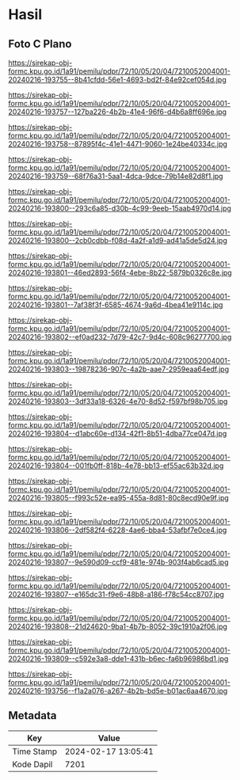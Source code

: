 # Hasil

## Foto C Plano

https://sirekap-obj-formc.kpu.go.id/1a91/pemilu/pdpr/72/10/05/20/04/7210052004001-20240216-193755--8b41cfdd-56e1-4693-bd2f-84e92cef054d.jpg

https://sirekap-obj-formc.kpu.go.id/1a91/pemilu/pdpr/72/10/05/20/04/7210052004001-20240216-193757--127ba226-4b2b-41e4-96f6-d4b6a8ff696e.jpg

https://sirekap-obj-formc.kpu.go.id/1a91/pemilu/pdpr/72/10/05/20/04/7210052004001-20240216-193758--87895f4c-41e1-4471-9060-1e24be40334c.jpg

https://sirekap-obj-formc.kpu.go.id/1a91/pemilu/pdpr/72/10/05/20/04/7210052004001-20240216-193759--68f76a31-5aa1-4dca-9dce-79b14e82d8f1.jpg

https://sirekap-obj-formc.kpu.go.id/1a91/pemilu/pdpr/72/10/05/20/04/7210052004001-20240216-193800--293c6a85-d30b-4c99-9eeb-15aab4970d14.jpg

https://sirekap-obj-formc.kpu.go.id/1a91/pemilu/pdpr/72/10/05/20/04/7210052004001-20240216-193800--2cb0cdbb-f08d-4a2f-a1d9-ad41a5de5d24.jpg

https://sirekap-obj-formc.kpu.go.id/1a91/pemilu/pdpr/72/10/05/20/04/7210052004001-20240216-193801--46ed2893-56f4-4ebe-8b22-5879b0326c8e.jpg

https://sirekap-obj-formc.kpu.go.id/1a91/pemilu/pdpr/72/10/05/20/04/7210052004001-20240216-193801--7af38f3f-6585-4674-9a6d-4bea41e9114c.jpg

https://sirekap-obj-formc.kpu.go.id/1a91/pemilu/pdpr/72/10/05/20/04/7210052004001-20240216-193802--ef0ad232-7d79-42c7-9d4c-608c96277700.jpg

https://sirekap-obj-formc.kpu.go.id/1a91/pemilu/pdpr/72/10/05/20/04/7210052004001-20240216-193803--19878236-907c-4a2b-aae7-2959eaa64edf.jpg

https://sirekap-obj-formc.kpu.go.id/1a91/pemilu/pdpr/72/10/05/20/04/7210052004001-20240216-193803--3df33a18-6326-4e70-8d52-f597bf98b705.jpg

https://sirekap-obj-formc.kpu.go.id/1a91/pemilu/pdpr/72/10/05/20/04/7210052004001-20240216-193804--d1abc60e-d134-42f1-8b51-4dba77ce047d.jpg

https://sirekap-obj-formc.kpu.go.id/1a91/pemilu/pdpr/72/10/05/20/04/7210052004001-20240216-193804--001fb0ff-818b-4e78-bb13-ef55ac63b32d.jpg

https://sirekap-obj-formc.kpu.go.id/1a91/pemilu/pdpr/72/10/05/20/04/7210052004001-20240216-193805--f993c52e-ea95-455a-8d81-80c8ecd90e9f.jpg

https://sirekap-obj-formc.kpu.go.id/1a91/pemilu/pdpr/72/10/05/20/04/7210052004001-20240216-193806--2df582f4-6228-4ae6-bba4-53afbf7e0ce4.jpg

https://sirekap-obj-formc.kpu.go.id/1a91/pemilu/pdpr/72/10/05/20/04/7210052004001-20240216-193807--9e590d09-ccf9-481e-974b-903f4ab6cad5.jpg

https://sirekap-obj-formc.kpu.go.id/1a91/pemilu/pdpr/72/10/05/20/04/7210052004001-20240216-193807--e165dc31-f9e6-48b8-a186-f78c54cc8707.jpg

https://sirekap-obj-formc.kpu.go.id/1a91/pemilu/pdpr/72/10/05/20/04/7210052004001-20240216-193808--21d24620-9ba1-4b7b-8052-39c1910a2f06.jpg

https://sirekap-obj-formc.kpu.go.id/1a91/pemilu/pdpr/72/10/05/20/04/7210052004001-20240216-193809--c592e3a8-dde1-431b-b6ec-fa6b96986bd1.jpg

https://sirekap-obj-formc.kpu.go.id/1a91/pemilu/pdpr/72/10/05/20/04/7210052004001-20240216-193756--f1a2a076-a267-4b2b-bd5e-b01ac6aa4670.jpg


## Metadata

| Key        | Value               |
| ---------- | ------------------- |
| Time Stamp | 2024-02-17 13:05:41 |
| Kode Dapil | 7201                |



